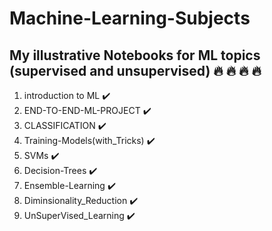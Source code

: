 # Machine-Learning-Subjects

## My illustrative Notebooks for ML topics (supervised and unsupervised)  :fire:  :fire:  :fire:  :fire:
1. introduction to ML  :heavy_check_mark:
2. END-TO-END-ML-PROJECT :heavy_check_mark:
3. CLASSIFICATION  :heavy_check_mark:
4. Training-Models(with_Tricks) :heavy_check_mark:
5. SVMs  :heavy_check_mark:
6. Decision-Trees  :heavy_check_mark:
7. Ensemble-Learning  :heavy_check_mark:
8. Diminsionality_Reduction  :heavy_check_mark:
9. UnSuperVised_Learning  :heavy_check_mark:
